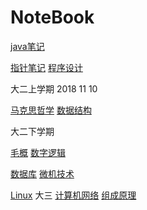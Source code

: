 # NoteBook

[java笔记](java/Java笔记.md) 

[指针笔记](指针.md) [程序设计](程序设计.md)

大二上学期 2018 11 10

[马克思哲学](考研/马克思哲学.md) [数据结构](考研/数据结构.md)

大二下学期 

[毛概](考研/毛概.md) [数字逻辑](sophomore/数字逻辑.md)

[数据库](sophomore数据库.md) [微机技术](sophomore/微机技术.md)

[Linux](sophomore/Linux.md) 
大三
[计算机网络](考研/计算机网络.md) [组成原理](考研/组成原理.md)
[]() []()
